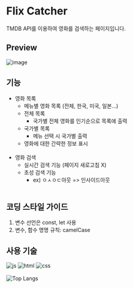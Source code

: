 # Flix Catcher
TMDB API를 이용하여 영화를 검색하는 페이지입니다. 

## Preview
![image](https://github.com/user-attachments/assets/324e8c2c-c9d0-4427-8cad-e26a543fe211)

## 기능
- 영화 목록
    - 메뉴별 영화 목록 (전체, 한국, 미국, 일본...)
    - 전체 목록
        - 국가별 전체 영화를 인기순으로 목록에 출력
    - 국가별 목록
        - 메뉴 선택 시 국가별 출력
    - 영화에 대한 간략한 정보 표시   
    <br/>
- 영화 검색
    - 실시간 검색 기능 (페이지 새로고침 X)
    - 초성 검색 기능 
        - ex) ㅇㅅㅇㄷ아웃 => 인사이드아웃   
    <br/>

## 코딩 스타일 가이드
1. 변수 선언은 const, let 사용
2. 변수, 함수 명명 규칙: camelCase

## 사용 기술

![js](https://img.shields.io/badge/JavaScript-F7DF1E?style=for-the-badge&logo=JavaScript&logoColor=white)
![html](https://img.shields.io/badge/HTML-239120?style=for-the-badge&logo=html5&logoColor=white)
![css](    https://img.shields.io/badge/CSS-239120?&style=for-the-badge&logo=css3&logoColor=white)   
<br/>
![Top Langs](https://github-readme-stats.vercel.app/api/top-langs/?username=LeeJY97&exclude_repo=sparta_first,sparta_jsrunning_train&theme=blue-green)

